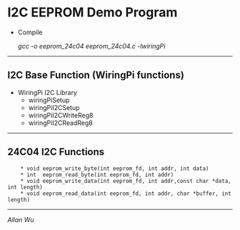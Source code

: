 # I2C EEPROM Demo Program
* Compile

    *gcc -o eeprom_24c04 eeprom_24c04.c -lwiringPi* 

---
## I2C Base Function (WiringPi  functions)
* WiringPi I2C Library
    * wiringPiSetup
    * wiringPiI2CSetup
    * wiringPiI2CWriteReg8
    * wiringPiI2CReadReg8
---
## 24C04 I2C Functions
        * void eeprom_write_byte(int eeprom_fd, int addr, int data) 
        * int  eeprom_read_byte(int eeprom_fd, int addr) 
        * void eeprom_write_data(int eeprom_fd, int addr,const char *data, int length) 
        * void eeprom_read_data(int eeprom_fd, int addr, char *buffer, int length)


---
*Allan Wu*